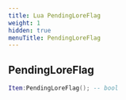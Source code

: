 ```yaml
---
title: Lua PendingLoreFlag
weight: 1
hidden: true
menuTitle: PendingLoreFlag
---
```

## PendingLoreFlag
```lua
Item:PendingLoreFlag(); -- bool
```
